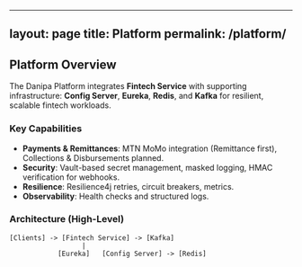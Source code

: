 
---
layout: page
title: Platform
permalink: /platform/
---

## Platform Overview
The Danipa Platform integrates **Fintech Service** with supporting infrastructure: **Config Server**, **Eureka**, **Redis**, and **Kafka** for resilient, scalable fintech workloads.

### Key Capabilities
- **Payments & Remittances**: MTN MoMo integration (Remittance first), Collections & Disbursements planned.
- **Security**: Vault-based secret management, masked logging, HMAC verification for webhooks.
- **Resilience**: Resilience4j retries, circuit breakers, metrics.
- **Observability**: Health checks and structured logs.

### Architecture (High-Level)
```
[Clients] -> [Fintech Service] -> [Kafka]
                  |                   
            [Eureka]   [Config Server] -> [Redis]
```
